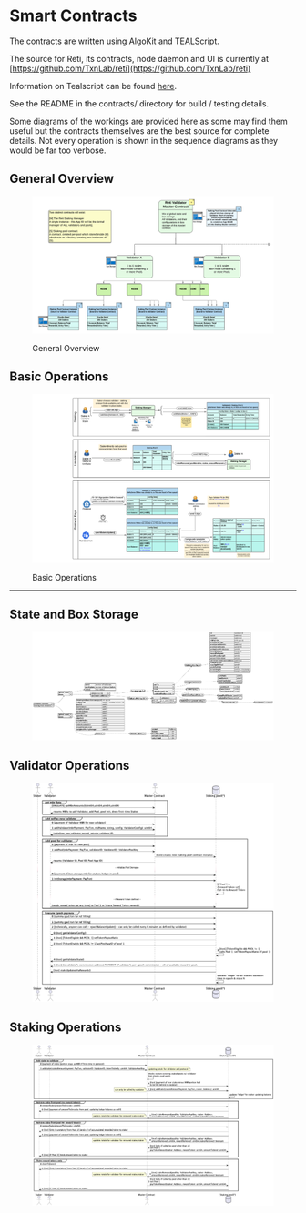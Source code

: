 # Smart Contracts

The contracts are written using AlgoKit and TEALScript. &#x20;

The source for Reti, its contracts, node daemon and UI is currently at [https://github.com/TxnLab/reti](https://github.com/TxnLab/reti)

Information on Tealscript can be found [here](https://tealscript.netlify.app/).

See the README in the contracts/ directory for build / testing details.

Some diagrams of the workings are provided here as some may find them useful but the contracts themselves are the best source for complete details.  Not every operation is shown in the sequence diagrams as they would be far too verbose.

## General Overview

<figure><img src="../.gitbook/assets/Reti Validator Pools - Page 1.png" alt=""><figcaption><p>General Overview</p></figcaption></figure>

## Basic Operations

<figure><img src="../.gitbook/assets/Reti Validator Pools - Page 2.png" alt=""><figcaption><p>Basic Operations</p></figcaption></figure>

***

## **State and Box Storage**

<figure><img src="../.gitbook/assets/retiStorage.png" alt=""><figcaption></figcaption></figure>

## **Validator Operations**

<figure><img src="../.gitbook/assets/validator.png" alt=""><figcaption></figcaption></figure>

## **Staking Operations**

<figure><img src="../.gitbook/assets/staker.png" alt=""><figcaption></figcaption></figure>
